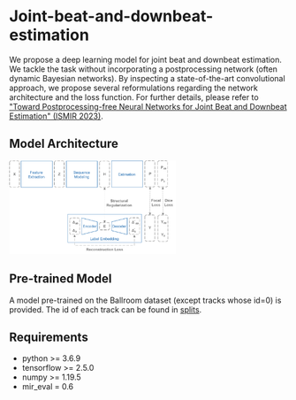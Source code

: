 # Joint-beat-and-downbeat-estimation

We propose a deep learning model for joint beat and downbeat estimation. We tackle the task without incorporating a postprocessing network (often dynamic Bayesian networks). By inspecting a state-of-the-art convolutional approach, we propose several reformulations regarding the network architecture and the loss function. For further details, please refer to ["Toward Postprocessing-free Neural Networks for Joint Beat and Downbeat Estimation" (ISMIR 2023)](https://).

## Model Architecture ##
<div style="width: 60%; height: 60%">
  
![image](https://github.com/Tsung-Ping/Joint-beat-and-downbeat-estimation/blob/main/image/architecture.png)
  
</div>


## Pre-trained Model
A model pre-trained on the Ballroom dataset (except tracks whose id=0) is provided. The id of each track can be found in [splits]( https://github.com/superbock/ISMIR2020/blob/master/splits/ballroom_8-fold_cv_dancestyle.folds).

## Requirements
 * python >= 3.6.9
 * tensorflow >= 2.5.0
 * numpy >= 1.19.5
 * mir_eval = 0.6